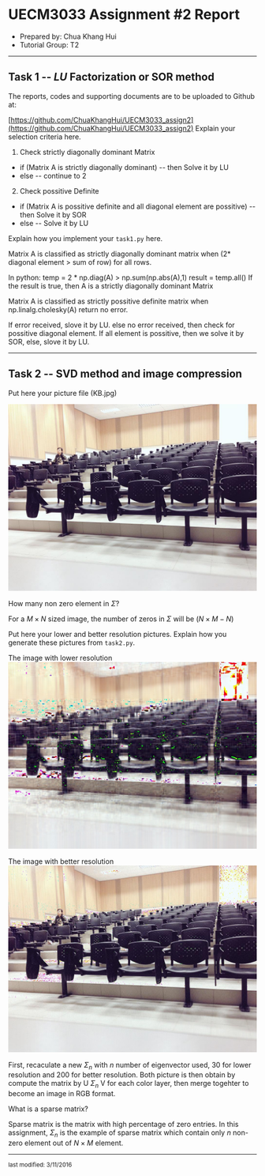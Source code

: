 UECM3033 Assignment #2 Report
========================================================

- Prepared by: Chua Khang Hui
- Tutorial Group: T2

--------------------------------------------------------

## Task 1 --  $LU$ Factorization or SOR method

The reports, codes and supporting documents are to be uploaded to Github at: 

[https://github.com/ChuaKhangHui/UECM3033_assign2](https://github.com/ChuaKhangHui/UECM3033_assign2)
Explain your selection criteria here.

1. Check strictly diagonally dominant Matrix
-	if (Matrix A is strictly diagonally dominant)
--		then Solve it by LU
-	else
--		continue to 2

2. Check possitive Definite 
-	if (Matrix A is possitive definite and all diagonal element are possitive)
--		then Solve it by SOR
-	else
--		Solve it by LU
		
Explain how you implement your `task1.py` here.

Matrix A is classified as strictly diagonally dominant matrix when (2* diagonal element > sum of row) for all rows.

In python: 
	temp = 2 * np.diag(A) > np.sum(np.abs(A),1)
    result = temp.all()
If the result is true, then A is a strictly diagonally dominant Matrix

Matrix A is classified as strictly possitive definite matrix when  np.linalg.cholesky(A) return no error.

If error received, slove it by LU.
else no error received, then check for possitive diagonal element.
If all element is possitive, then we solve it by SOR, else, slove it by LU.


---------------------------------------------------------

## Task 2 -- SVD method and image compression

Put here your picture file (KB.jpg)

![KB.jpg](KB.jpg)

How many non zero element in $\Sigma$?

For a $M \times N$ sized image, the number of zeros in $\Sigma$ will be $(N \times M - N)$ 

Put here your lower and better resolution pictures. Explain how you generate these pictures from `task2.py`.

The image with lower resolution
![KB_lower.jpg](KB_lower.jpg)

The image with better resolution
![KB_better.jpg](KB_better.jpg)

First, recaculate a new $\Sigma_n$ with $n$ number of eigenvector used, 30 for lower resolution and 200 for better resolution.
Both picture is then obtain by compute the matrix by U $\Sigma_n$ V for each color layer, then merge togehter to become an image in RGB format.

What is a sparse matrix?

Sparse matrix is the matrix with high percentage of zero entries.
In this assignment, $\Sigma_n$ is the example of sparse matrix which contain only $n$ non-zero element out of $N \times M$ element.

-----------------------------------

<sup>last modified: 3/11/2016</sup>
